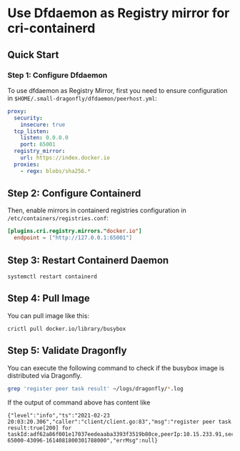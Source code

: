 # Use Dfdaemon as Registry mirror for cri-containerd

## Quick Start

### Step 1: Configure Dfdaemon

To use dfdaemon as Registry Mirror, first you need to ensure configuration in `$HOME/.small-dragonfly/dfdaemon/peerhost.yml`:

```yaml
proxy:
  security:
    insecure: true
  tcp_listen:
    listen: 0.0.0.0
    port: 65001
  registry_mirror:
    url: https://index.docker.io
  proxies:
    - regx: blobs/sha256.*
```

## Step 2: Configure Containerd

Then, enable mirrors in containerd registries configuration in
`/etc/containers/registries.conf`:

```toml
[plugins.cri.registry.mirrors."docker.io"]
  endpoint = ["http://127.0.0.1:65001"]
```

## Step 3: Restart Containerd Daemon

```
systemctl restart containerd
```

## Step 4: Pull Image

You can pull image like this:

```
crictl pull docker.io/library/busybox
```

## Step 5: Validate Dragonfly

You can execute the following command to check if the busybox image is distributed via Dragonfly.

```bash
grep 'register peer task result' ~/logs/dragonfly/*.log
```

If the output of command above has content like

```
{"level":"info","ts":"2021-02-23 20:03:20.306","caller":"client/client.go:83","msg":"register peer task result:true[200] for taskId:adf62a86f001e17037eedeaaba3393f3519b80ce,peerIp:10.15.233.91,securityDomain:,idc:,scheduler:127.0.0.1:8002","peerId":"10.15.233.91-65000-43096-1614081800301788000","errMsg":null}
```
